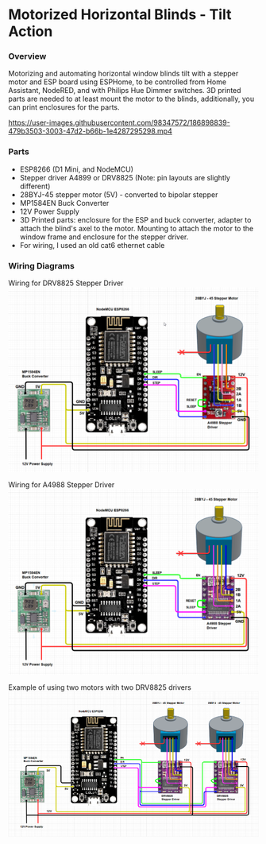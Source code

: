 # Motorized Horizontal Blinds - Tilt Action

### Overview

Motorizing and automating horizontal window blinds tilt with a stepper motor and ESP board using ESPHome, to be controlled from Home Assistant, NodeRED, and with Philips Hue Dimmer switches. 3D printed parts are needed to at least mount the motor to the blinds, additionally, you can print enclosures for the parts.


https://user-images.githubusercontent.com/98347572/186898839-479b3503-3003-47d2-b66b-1e4287295298.mp4


### Parts

* ESP8266 (D1 Mini, and NodeMCU)
* Stepper driver A4899 or DRV8825 (Note: pin layouts are slightly different)
* 28BYJ-45 stepper motor (5V) - converted to bipolar stepper
* MP1584EN Buck Converter
* 12V Power Supply
* 3D Printed parts: enclosure for the ESP and buck converter, adapter to attach the blind's axel to the motor. Mounting to attach the motor to the window frame and enclosure for the stepper driver.
* For wiring, I used an old cat6 ethernet cable


### Wiring Diagrams

Wiring for DRV8825 Stepper Driver
![With DRV8825 Stepper Driver](image-16.png)

Wiring for A4988 Stepper Driver
![With A4988 Stepper Driver](image-17.png)

Example of using two motors with two DRV8825 drivers
![Two motors](image-44.png)
